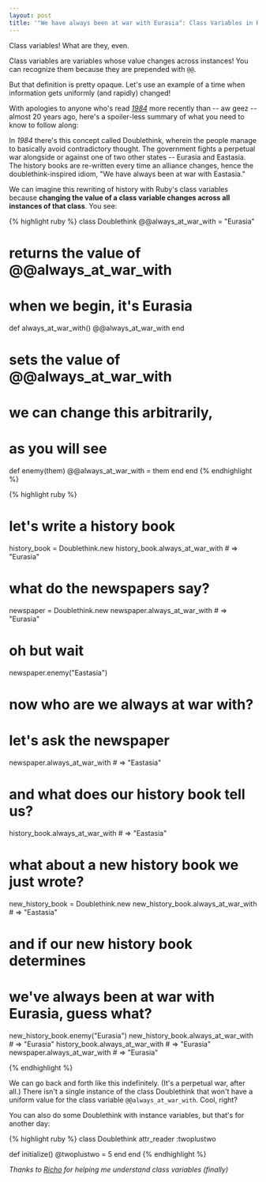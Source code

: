 ```yaml
---
layout: post
title: '"We have always been at war with Eurasia": Class Variables in Ruby'
---
```


Class variables! What are they, even.

Class variables are variables whose value changes across instances! You can recognize them because they are prepended with `@@`.

But that definition is pretty opaque. Let's use an example of a time when information gets uniformly (and rapidly) changed!

With apologies to anyone who's read *[1984](https://en.wikipedia.org/wiki/Nineteen_Eighty-Four)* more recently than -- aw geez -- almost 20 years ago, here's a spoiler-less summary of what you need to know to follow along:

In *1984* there's this concept called Doublethink, wherein the people manage to basically avoid contradictory thought. The government fights a perpetual war alongside or against one of two other states -- Eurasia and Eastasia. The history books are re-written every time an alliance changes, hence the doublethink-inspired idiom, "We have always been at war with Eastasia." 

We can imagine this rewriting of history with Ruby's class variables because **changing the value of a class variable changes across all instances of that class**. You see:

{% highlight ruby %}
class Doublethink
  @@always_at_war_with = "Eurasia"

  # returns the value of @@always_at_war_with
  # when we begin, it's Eurasia
  def always_at_war_with()
    @@always_at_war_with
  end

  # sets the value of @@always_at_war_with
  # we can change this arbitrarily,
  # as you will see
  def enemy(them)
    @@always_at_war_with = them
  end
end
{% endhighlight %}



{% highlight ruby %}
# let's write a history book
history_book = Doublethink.new
history_book.always_at_war_with # => "Eurasia"

# what do the newspapers say?
newspaper = Doublethink.new
newspaper.always_at_war_with # => "Eurasia"

# oh but wait
newspaper.enemy("Eastasia")

# now who are we always at war with?
# let's ask the newspaper
newspaper.always_at_war_with # => "Eastasia"

# and what does our history book tell us?
history_book.always_at_war_with # => "Eastasia"

# what about a new history book we just wrote?
new_history_book = Doublethink.new
new_history_book.always_at_war_with # => "Eastasia"

# and if our new history book determines
# we've always been at war with Eurasia, guess what?
new_history_book.enemy("Eurasia")
new_history_book.always_at_war_with # => "Eurasia"
history_book.always_at_war_with # => "Eurasia"
newspaper.always_at_war_with # => "Eurasia"

{% endhighlight %}

We can go back and forth like this indefinitely. (It's a perpetual war, after all.) There isn't a single instance of the class Doublethink that won't have a uniform value for the class variable `@@always_at_war_with`. Cool, right?

You can also do some Doublethink with instance variables, but that's for another day:

{% highlight ruby %}
class Doublethink
  attr_reader :twoplustwo

  def initialize()
    @twoplustwo = 5
  end
end
{% endhighlight %}

*Thanks to [Richo](https://twitter.com/rich0H) for helping me understand class variables (finally)*


